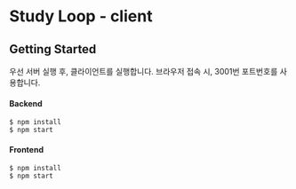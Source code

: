 # Study Loop - client



## Getting Started

우선 서버 실행 후, 클라이언트를 실행합니다. 
브라우저 접속 시, 3001번 포트번호를 사용합니다.

#### Backend
```
$ npm install
$ npm start
```

#### Frontend
```
$ npm install
$ npm start
```
